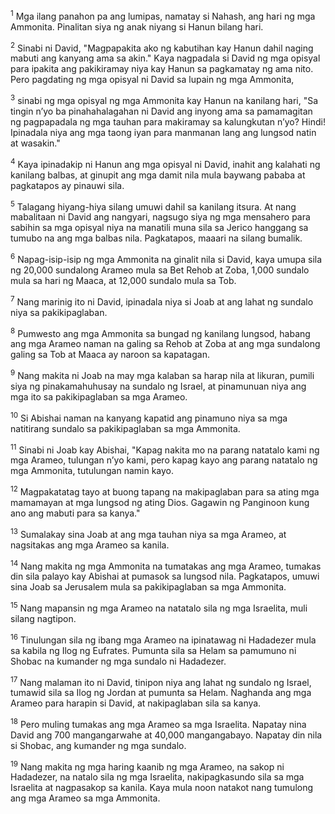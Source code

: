<sup>1</sup>
Mga ilang panahon pa ang lumipas, namatay si Nahash, ang hari ng mga Ammonita. Pinalitan siya ng anak niyang si Hanun bilang hari. 

<sup>2</sup>
Sinabi ni David, "Magpapakita ako ng kabutihan kay Hanun dahil naging mabuti ang kanyang ama sa akin." Kaya nagpadala si David ng mga opisyal para ipakita ang pakikiramay niya kay Hanun sa pagkamatay ng ama nito. Pero pagdating ng mga opisyal ni David sa lupain ng mga Ammonita, 

<sup>3</sup>
sinabi ng mga opisyal ng mga Ammonita kay Hanun na kanilang hari, "Sa tingin nʼyo ba pinahahalagahan ni David ang inyong ama sa pamamagitan ng pagpapadala ng mga tauhan para makiramay sa kalungkutan nʼyo? Hindi! Ipinadala niya ang mga taong iyan para manmanan lang ang lungsod natin at wasakin." 

<sup>4</sup>
Kaya ipinadakip ni Hanun ang mga opisyal ni David, inahit ang kalahati ng kanilang balbas, at ginupit ang mga damit nila mula baywang pababa at pagkatapos ay pinauwi sila. 

<sup>5</sup>
Talagang hiyang-hiya silang umuwi dahil sa kanilang itsura. At nang mabalitaan ni David ang nangyari, nagsugo siya ng mga mensahero para sabihin sa mga opisyal niya na manatili muna sila sa Jerico hanggang sa tumubo na ang mga balbas nila. Pagkatapos, maaari na silang bumalik. 

<sup>6</sup>
Napag-isip-isip ng mga Ammonita na ginalit nila si David, kaya umupa sila ng 20,000 sundalong Arameo mula sa Bet Rehob at Zoba, 1,000 sundalo mula sa hari ng Maaca, at 12,000 sundalo mula sa Tob. 

<sup>7</sup>
Nang marinig ito ni David, ipinadala niya si Joab at ang lahat ng sundalo niya sa pakikipaglaban. 

<sup>8</sup>
Pumwesto ang mga Ammonita sa bungad ng kanilang lungsod, habang ang mga Arameo naman na galing sa Rehob at Zoba at ang mga sundalong galing sa Tob at Maaca ay naroon sa kapatagan. 

<sup>9</sup>
Nang makita ni Joab na may mga kalaban sa harap nila at likuran, pumili siya ng pinakamahuhusay na sundalo ng Israel, at pinamunuan niya ang mga ito sa pakikipaglaban sa mga Arameo. 

<sup>10</sup>
Si Abishai naman na kanyang kapatid ang pinamuno niya sa mga natitirang sundalo sa pakikipaglaban sa mga Ammonita. 

<sup>11</sup>
Sinabi ni Joab kay Abishai, "Kapag nakita mo na parang natatalo kami ng mga Arameo, tulungan nʼyo kami, pero kapag kayo ang parang natatalo ng mga Ammonita, tutulungan namin kayo. 

<sup>12</sup>
Magpakatatag tayo at buong tapang na makipaglaban para sa ating mga mamamayan at mga lungsod ng ating Dios. Gagawin ng Panginoon kung ano ang mabuti para sa kanya." 

<sup>13</sup>
Sumalakay sina Joab at ang mga tauhan niya sa mga Arameo, at nagsitakas ang mga Arameo sa kanila. 

<sup>14</sup>
Nang makita ng mga Ammonita na tumatakas ang mga Arameo, tumakas din sila palayo kay Abishai at pumasok sa lungsod nila. Pagkatapos, umuwi sina Joab sa Jerusalem mula sa pakikipaglaban sa mga Ammonita. 

<sup>15</sup>
Nang mapansin ng mga Arameo na natatalo sila ng mga Israelita, muli silang nagtipon. 

<sup>16</sup>
Tinulungan sila ng ibang mga Arameo na ipinatawag ni Hadadezer mula sa kabila ng Ilog ng Eufrates. Pumunta sila sa Helam sa pamumuno ni Shobac na kumander ng mga sundalo ni Hadadezer. 

<sup>17</sup>
Nang malaman ito ni David, tinipon niya ang lahat ng sundalo ng Israel, tumawid sila sa Ilog ng Jordan at pumunta sa Helam. Naghanda ang mga Arameo para harapin si David, at nakipaglaban sila sa kanya. 

<sup>18</sup>
Pero muling tumakas ang mga Arameo sa mga Israelita. Napatay nina David ang 700 mangangarwahe at 40,000 mangangabayo. Napatay din nila si Shobac, ang kumander ng mga sundalo. 

<sup>19</sup>
Nang makita ng mga haring kaanib ng mga Arameo, na sakop ni Hadadezer, na natalo sila ng mga Israelita, nakipagkasundo sila sa mga Israelita at nagpasakop sa kanila. Kaya mula noon natakot nang tumulong ang mga Arameo sa mga Ammonita.